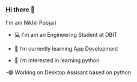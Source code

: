 ### Hi there 👋

I'm am Nikhil Poojari 

- 💻 I'm am an Engineering Student at DBIT

- 📱  I’m currently learning App Development 

-	🐍 I’m interested in learning python

-🟢 Working on Desktop Assisant based on python
